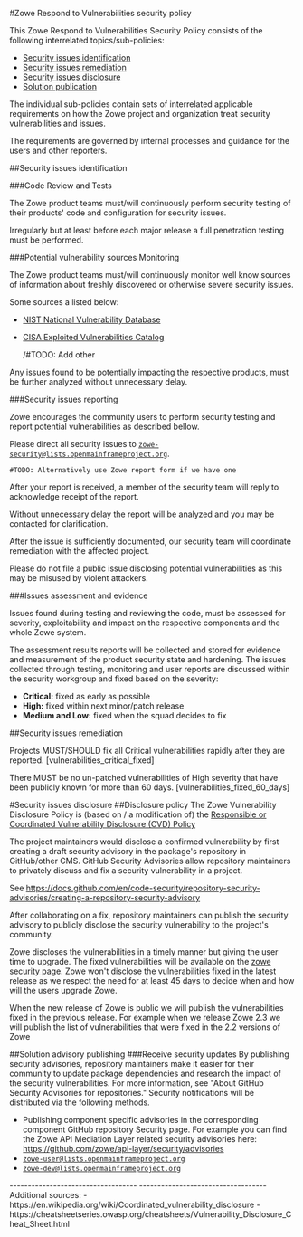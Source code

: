 ---
---

<!-- SPDX-License-Identifier: CC-BY-4.0 -->
<!-- Copyright Contributors to the Zowe project. -->

<section class="whitebackground" style="float: none;">

#Zowe Respond to Vulnerabilities security policy
<span style="display:none">(Zowe-SSDP-SDLC #ID: ZSSD-LP:RV)</span>

This Zowe Respond to Vulnerabilities Security Policy consists of the following interrelated topics/sub-policies:

  - <a href="#IDENTIFY">Security issues identification <span style="display:none">(Zowe-SSDP-SDLC #ID: ZSSD-LP:RV-ICV-PVM)</span></a>
  - <a href="#REMEDIATE">Security issues remediation </a>
  - <a href="#DISCLOSE">Security issues disclosure <span style="display:none">(Zowe-SSDP-SDLC #ID: ZSSD-LP:RV-ICV-VDR)</span></a>
  - <a href="#ADVISE">Solution publication</a>


The individual sub-policies contain sets of interrelated applicable requirements on how the Zowe project and organization treat 
security vulnerabilities and issues. 

The requirements are governed by internal processes and guidance for the users and other reporters.

##Security issues identification
<span style="display:none">(Zowe-SSDP-SDLC - #ID: ZSSD-LP:RV-ICV)</span>

###Code Review and Tests
<span style="display:none">(Zowe-SSDP-SDLC: C7. Test Executable Code - #ID: ZSSD-LP:PW-TEC)</span>
<span style="display:none">(Zowe-SSDP-SDLC - #ID: ZSSD-LP:RV-ICV-CRT)</span>

The Zowe product teams must/will continuously perform security testing of their products' code and configuration for security issues.

Irregularly but at least before each major release a full penetration testing must be performed.

###Potential vulnerability sources Monitoring</h3>
<span style="display:none">(Zowe-SSDP-SDLC #ID: ZSSD-LP:RV-ICV-PVM)</span>

The Zowe product teams must/will continuously monitor well know sources of information about freshly discovered or otherwise severe security issues.

Some sources a listed below:
  - <a href="https://nvd.nist.gov/vuln">NIST National Vulnerability Database</a>
  - <a href="https://www.cisa.gov/known-exploited-vulnerabilities-catalog">CISA Exploited Vulnerabilities Catalog</a>
    
    /#TODO: Add other

Any issues found to be potentially impacting the respective products, must be further analyzed without unnecessary delay.
    
###Security issues reporting
<span style="display:none">(Zowe-SSDP-SDLC #ID: ZSSD-LP:RV-ICV-PVM)</span>

Zowe encourages the community users to perform security testing and report potential vulnerabilities as described bellow.  

Please direct all security issues to <code>zowe-security@lists.openmainframeproject.org</code>.

    #TODO: Alternatively use Zowe report form if we have one 

After your report is received, a member of the security team will reply to acknowledge receipt of the report.

Without unnecessary delay the report will be analyzed and you may be contacted for clarification.

After the issue is sufficiently documented, our security team will coordinate remediation with the affected project.

Please do not file a public issue disclosing potential vulnerabilities as this may be misused by violent attackers. 

###Issues assessment and evidence
<span style="display:none">(Zowe-SSDP-SDLC #ID: ZSSD-LP:RV-ARV)</span>
<span style="display:none"> (Zowe-SSDP-SDLC #ID: ZSSD-LP:RV-ARV-AEV)</span>
<span style="display:none"> (NIST-SSF: #REF: SSDF:RV.2.1)</span>

Issues found during testing and reviewing the code, must be assessed for severity, exploitability and impact on the respective components and the whole Zowe system.

The assessment results reports will be collected and stored for evidence and measurement of the product security state and hardening.
The issues collected through testing, monitoring and user reports are discussed within the security workgroup and fixed based on the severity:
  - **Critical:** fixed as early as possible
  - **High:** fixed within next minor/patch release
  - **Medium and Low:** fixed when the squad decides to fix


##Security issues remediation
<span style="display:none">(Zowe-SSDP-SDLC #ID: ZSSD-LP:RV-ARV)</span>
<span style="display:none">(NIST-SSF #REF: SSF-A.4.2-B)</span>

Projects MUST/SHOULD fix all Critical vulnerabilities rapidly after they are reported. [vulnerabilities_critical_fixed]
<span style="display:none">(NIST-SSF #REF: SSF-A.4.1-B)</span>

There MUST be no un-patched vulnerabilities of High severity that have been publicly known for more than 60 days. [vulnerabilities_fixed_60_days]

#Security issues disclosure
##Disclosure policy
The Zowe Vulnerability Disclosure Policy is (based on / a modification of) the <a href="">Responsible or Coordinated Vulnerability Disclosure (CVD) Policy</a>

The project maintainers would disclose a confirmed vulnerability by first creating a draft security advisory in the package's repository in GitHub/other CMS.
GitHub Security Advisories allow repository maintainers to privately discuss and fix a security vulnerability in a project.

See https://docs.github.com/en/code-security/repository-security-advisories/creating-a-repository-security-advisory

After collaborating on a fix, repository maintainers can publish the security advisory to publicly disclose the security vulnerability to the project's community.

Zowe discloses the vulnerabilities in a timely manner but giving the user time to upgrade. The fixed vulnerabilities
will be available on the [zowe security page](https://www.zowe.org/security.html). Zowe won't disclose the
vulnerabilities fixed in the latest release as we respect the need for at least 45 days to decide when and how will
the users upgrade Zowe.

When the new release of Zowe is public we will publish the vulnerabilities fixed in the previous release. For example
when we release Zowe 2.3 we will publish the list of vulnerabilities that were fixed in the 2.2 versions of Zowe

##Solution advisory publishing
###Receive security updates 
By publishing security advisories, repository maintainers make it easier for their community to update package dependencies and research the impact of the security vulnerabilities. 
For more information, see "About GitHub Security Advisories for repositories."
Security notifications will be distributed via the following methods.

  - Publishing component specific advisories in the corresponding component GitHub repository Security page.
    For example you can find the Zowe API Mediation Layer related security advisories here: https://github.com/zowe/api-layer/security/advisories   
  - <code>zowe-user@lists.openmainframeproject.org</code>
  - <code>zowe-dev@lists.openmainframeproject.org</code>

</section>
-----------------------------------
-----------------------------------
Additional sources:
  - https://en.wikipedia.org/wiki/Coordinated_vulnerability_disclosure
  - https://cheatsheetseries.owasp.org/cheatsheets/Vulnerability_Disclosure_Cheat_Sheet.html
